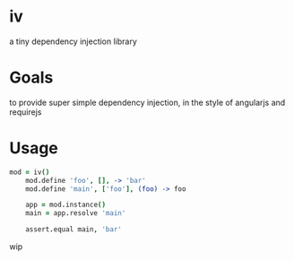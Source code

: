iv
===
a tiny dependency injection library

Goals
===
to provide super simple dependency injection, in the style of angularjs and requirejs

Usage
===
```coffeescript
mod = iv()
    mod.define 'foo', [], -> 'bar'
    mod.define 'main', ['foo'], (foo) -> foo

    app = mod.instance()
    main = app.resolve 'main'

    assert.equal main, 'bar'
```

wip
